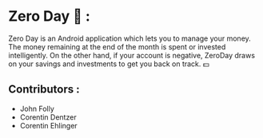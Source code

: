 # Zero Day 🐷 :
Zero Day is an Android application which lets you to manage your money.
The money remaining at the end of the month is spent or invested intelligently. On the other hand, if your account is negative, ZeroDay draws on your savings and investments to get you back on track. 💵

## Contributors :

- John Folly
- Corentin Dentzer
- Corentin Ehlinger